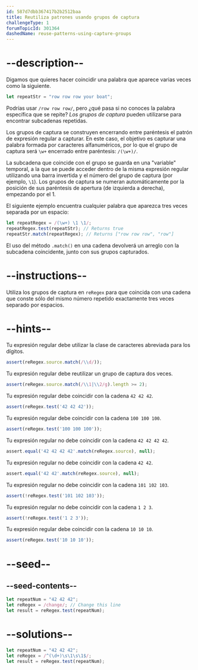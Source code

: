 ```yaml
---
id: 587d7dbb367417b2b2512baa
title: Reutiliza patrones usando grupos de captura
challengeType: 1
forumTopicId: 301364
dashedName: reuse-patterns-using-capture-groups
---
```


# --description--

Digamos que quieres hacer coincidir una palabra que aparece varias veces como la siguiente.

```js
let repeatStr = "row row row your boat";
```

Podrías usar `/row row row/`, pero ¿qué pasa si no conoces la palabra específica que se repite? <dfn>Los grupos de captura</dfn> pueden utilizarse para encontrar subcadenas repetidas.

Los grupos de captura se construyen encerrando entre paréntesis el patrón de expresión regular a capturar. En este caso, el objetivo es capturar una palabra formada por caracteres alfanuméricos, por lo que el grupo de captura será `\w+` encerrado entre paréntesis: `/(\w+)/`.

La subcadena que coincide con el grupo se guarda en una "variable" temporal, a la que se puede acceder dentro de la misma expresión regular utilizando una barra invertida y el número del grupo de captura (por ejemplo, `\1`). Los grupos de captura se numeran automáticamente por la posición de sus paréntesis de apertura (de izquierda a derecha), empezando por el 1.

El siguiente ejemplo encuentra cualquier palabra que aparezca tres veces separada por un espacio:

```js
let repeatRegex = /(\w+) \1 \1/;
repeatRegex.test(repeatStr); // Returns true
repeatStr.match(repeatRegex); // Returns ["row row row", "row"]
```

El uso del método `.match()` en una cadena devolverá un arreglo con la subcadena coincidente, junto con sus grupos capturados.


# --instructions--

Utiliza los grupos de captura en `reRegex` para que coincida con una cadena que conste sólo del mismo número repetido exactamente tres veces separado por espacios.

# --hints--

Tu expresión regular debe utilizar la clase de caracteres abreviada para los dígitos.

```js
assert(reRegex.source.match(/\\d/));
```

Tu expresión regular debe reutilizar un grupo de captura dos veces.

```js
assert(reRegex.source.match(/\\1|\\2/g).length >= 2);
```

Tu expresión regular debe coincidir con la cadena `42 42 42`.

```js
assert(reRegex.test('42 42 42'));
```

Tu expresión regular debe coincidir con la cadena `100 100 100`.

```js
assert(reRegex.test('100 100 100'));
```

Tu expresión regular no debe coincidir con la cadena `42 42 42 42`.

```js
assert.equal('42 42 42 42'.match(reRegex.source), null);
```

Tu expresión regular no debe coincidir con la cadena `42 42`.

```js
assert.equal('42 42'.match(reRegex.source), null);
```

Tu expresión regular no debe coincidir con la cadena `101 102 103`.

```js
assert(!reRegex.test('101 102 103'));
```

Tu expresión regular no debe coincidir con la cadena `1 2 3`.

```js
assert(!reRegex.test('1 2 3'));
```

Tu expresión regular debe coincidir con la cadena `10 10 10`.

```js
assert(reRegex.test('10 10 10'));
```

# --seed--

## --seed-contents--

```js
let repeatNum = "42 42 42";
let reRegex = /change/; // Change this line
let result = reRegex.test(repeatNum);
```

# --solutions--

```js
let repeatNum = "42 42 42";
let reRegex = /^(\d+)\s\1\s\1$/;
let result = reRegex.test(repeatNum);
```
